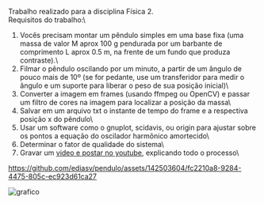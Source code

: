 Trabalho realizado para a disciplina Física 2.\
Requisitos do trabalho:\
1) Vocês precisam montar um pêndulo simples em uma base fixa (uma
massa de valor M aprox 100 g pendurada por um barbante de comprimento L aprox 0.5 m, na frente
de um fundo que produza contraste).\
2) Filmar o pêndulo oscilando por um minuto, a partir de um ângulo de
pouco mais de 10º (se for pedante, use um transferidor para medir o ângulo e um suporte para liberar
o peso de sua posição inicial)\
3) Converter a imagem em frames (usando ffmpeg ou OpenCV) e passar um filtro de
cores na imagem para localizar a posição da massa\
4) Salvar em um arquivo txt o instante de tempo do frame e a
respectiva posição x do pêndulo\
5) Usar um software como o gnuplot, scidavis, ou origin para ajustar
sobre os pontos a equação do oscilador harmônico amortecido\
6) Determinar o fator de qualidade do sistema\
7) Gravar um [video e postar no youtube](https://youtu.be/rHrgEify1PU?si=S-0SSjtIsMe18HF6), explicando todo o processo\

https://github.com/ediasv/pendulo/assets/142503604/fc2210a8-9284-4475-805c-ec923d61ca27

![grafico](https://github.com/ediasv/pendulo/assets/142503604/3b0b0c02-e343-46d5-aec1-fd72fa8430af)
